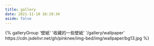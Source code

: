 ```yaml
---
title: gallery
date: 2021-11-10 16:19:34
aside: false
---
```


<div class="gallery-group-main">
{% galleryGroup '壁紙' '收藏的一些壁紙' '/gallery/wallpaper' https://cdn.jsdelivr.net/gh/pinknee/img-bed/img/wallpaper/bg13.jpg %}
</div>
